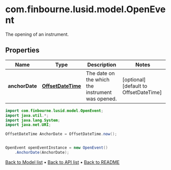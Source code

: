 # com.finbourne.lusid.model.OpenEvent
The opening of an instrument.

## Properties

Name | Type | Description | Notes
------------ | ------------- | ------------- | -------------
**anchorDate** | [**OffsetDateTime**](OffsetDateTime.md) | The date on the which the instrument was opened. | [optional] [default to OffsetDateTime]

```java
import com.finbourne.lusid.model.OpenEvent;
import java.util.*;
import java.lang.System;
import java.net.URI;

OffsetDateTime AnchorDate = OffsetDateTime.now();


OpenEvent openEventInstance = new OpenEvent()
    .AnchorDate(AnchorDate);
```


[Back to Model list](../README.md#documentation-for-models) &#8226; [Back to API list](../README.md#documentation-for-api-endpoints) &#8226; [Back to README](../README.md)
